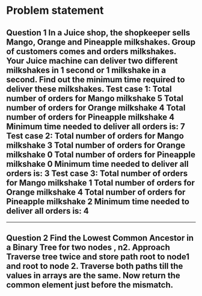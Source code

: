 # Problem statement
Question 1
In a Juice shop, the shopkeeper sells Mango, Orange and Pineapple
milkshakes. Group of customers comes and orders milkshakes. Your
Juice machine can deliver two different milkshakes in 1 second or 1
milkshake in a second. Find out the minimum time required to deliver
these milkshakes.
Test case 1:
Total number of orders for Mango milkshake
5
Total number of orders for Orange milkshake
4
Total number of orders for Pineapple milkshake
4
Minimum time needed to deliver all orders is: 7
Test case 2:
Total number of orders for Mango milkshake
3
Total number of orders for Orange milkshake
0
Total number of orders for Pineapple milkshake
0
Minimum time needed to deliver all orders is: 3
Test case 3:
Total number of orders for Mango milkshake
1
Total number of orders for Orange milkshake
4
Total number of orders for Pineapple milkshake
2
Minimum time needed to deliver all orders is: 4
--------------------------------------------------------------------------------------------------
----------------------------
Question 2
Find the Lowest Common Ancestor in a Binary Tree for two nodes , n2.
Approach
Traverse tree twice and store path root to node1 and root to node 2. Traverse
both paths till the values in arrays are the same. Now return the common
element just before the mismatch.
------------------------------------------------------------------